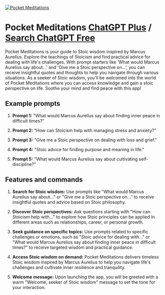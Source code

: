 
[![Pocket Meditations](https://files.oaiusercontent.com/file-OLYnbW3W52C2HWOEaf6khHZc?se=2123-10-19T16%3A07%3A37Z&sp=r&sv=2021-08-06&sr=b&rscc=max-age%3D31536000%2C%20immutable&rscd=attachment%3B%20filename%3D155862ed-b361-4411-af71-727583e74d58.png&sig=GZ7IwQZ47GtbNQeeV3ZTRoa9hHQxY/G1C3Q3oIa%2BD74%3D)](https://chat.openai.com/g/g-0AZyQVlhT-pocket-meditations)

# Pocket Meditations [ChatGPT Plus](https://chat.openai.com/g/g-0AZyQVlhT-pocket-meditations) / [Search ChatGPT Free](https://gptcall.net/index.html#/?search=Pocket%20Meditations)

Pocket Meditations is your guide to Stoic wisdom inspired by Marcus Aurelius. Explore the teachings of Stoicism and find practical advice for dealing with life's challenges. With prompt starters like 'What would Marcus Aurelius say about...' and 'Give me a Stoic perspective on...', you can receive insightful quotes and thoughts to help you navigate through various situations. As a seeker of Stoic wisdom, you'll be welcomed into the world of Pocket Meditations where you can access knowledge and gain a stoic perspective on life. Soothe your mind and find peace with this app!

## Example prompts

1. **Prompt 1:** "What would Marcus Aurelius say about finding inner peace in difficult times?"

2. **Prompt 2:** "How can Stoicism help with managing stress and anxiety?"

3. **Prompt 3:** "Give me a Stoic perspective on dealing with loss and grief."

4. **Prompt 4:** "Stoic advice for finding purpose and meaning in life."

5. **Prompt 5:** "What would Marcus Aurelius say about cultivating self-discipline?"

## Features and commands

1. **Search for Stoic wisdom:** Use prompts like "What would Marcus Aurelius say about..." or "Give me a Stoic perspective on..." to receive insightful quotes and advice based on Stoic philosophy.

2. **Discover Stoic perspectives:** Ask questions starting with "How can Stoicism help with..." to explore how Stoic principles can be applied in different areas such as relationships, career, or personal growth.

3. **Seek guidance on specific topics:** Use prompts related to specific challenges or emotions, such as "Stoic advice for dealing with..." or "What would Marcus Aurelius say about finding inner peace in difficult times?" to receive targeted wisdom and practical guidance.

4. **Access Stoic wisdom on demand:** Pocket Meditations delivers timeless Stoic wisdom inspired by Marcus Aurelius to help you navigate life's challenges and cultivate inner resilience and tranquility.

5. **Welcome message:** Upon launching the app, you will be greeted with a warm "Welcome, seeker of Stoic wisdom" message to set the tone for your interaction.


